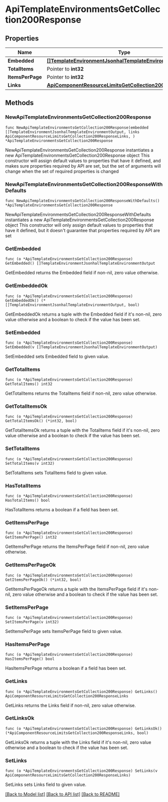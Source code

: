 # ApiTemplateEnvironmentsGetCollection200Response

## Properties

Name | Type | Description | Notes
------------ | ------------- | ------------- | -------------
**Embedded** | [**[]TemplateEnvironmentJsonhalTemplateEnvironmentOutput**](TemplateEnvironmentJsonhalTemplateEnvironmentOutput.md) |  | 
**TotalItems** | Pointer to **int32** |  | [optional] 
**ItemsPerPage** | Pointer to **int32** |  | [optional] 
**Links** | [**ApiComponentResourceLimitsGetCollection200ResponseLinks**](ApiComponentResourceLimitsGetCollection200ResponseLinks.md) |  | 

## Methods

### NewApiTemplateEnvironmentsGetCollection200Response

`func NewApiTemplateEnvironmentsGetCollection200Response(embedded []TemplateEnvironmentJsonhalTemplateEnvironmentOutput, links ApiComponentResourceLimitsGetCollection200ResponseLinks, ) *ApiTemplateEnvironmentsGetCollection200Response`

NewApiTemplateEnvironmentsGetCollection200Response instantiates a new ApiTemplateEnvironmentsGetCollection200Response object
This constructor will assign default values to properties that have it defined,
and makes sure properties required by API are set, but the set of arguments
will change when the set of required properties is changed

### NewApiTemplateEnvironmentsGetCollection200ResponseWithDefaults

`func NewApiTemplateEnvironmentsGetCollection200ResponseWithDefaults() *ApiTemplateEnvironmentsGetCollection200Response`

NewApiTemplateEnvironmentsGetCollection200ResponseWithDefaults instantiates a new ApiTemplateEnvironmentsGetCollection200Response object
This constructor will only assign default values to properties that have it defined,
but it doesn't guarantee that properties required by API are set

### GetEmbedded

`func (o *ApiTemplateEnvironmentsGetCollection200Response) GetEmbedded() []TemplateEnvironmentJsonhalTemplateEnvironmentOutput`

GetEmbedded returns the Embedded field if non-nil, zero value otherwise.

### GetEmbeddedOk

`func (o *ApiTemplateEnvironmentsGetCollection200Response) GetEmbeddedOk() (*[]TemplateEnvironmentJsonhalTemplateEnvironmentOutput, bool)`

GetEmbeddedOk returns a tuple with the Embedded field if it's non-nil, zero value otherwise
and a boolean to check if the value has been set.

### SetEmbedded

`func (o *ApiTemplateEnvironmentsGetCollection200Response) SetEmbedded(v []TemplateEnvironmentJsonhalTemplateEnvironmentOutput)`

SetEmbedded sets Embedded field to given value.


### GetTotalItems

`func (o *ApiTemplateEnvironmentsGetCollection200Response) GetTotalItems() int32`

GetTotalItems returns the TotalItems field if non-nil, zero value otherwise.

### GetTotalItemsOk

`func (o *ApiTemplateEnvironmentsGetCollection200Response) GetTotalItemsOk() (*int32, bool)`

GetTotalItemsOk returns a tuple with the TotalItems field if it's non-nil, zero value otherwise
and a boolean to check if the value has been set.

### SetTotalItems

`func (o *ApiTemplateEnvironmentsGetCollection200Response) SetTotalItems(v int32)`

SetTotalItems sets TotalItems field to given value.

### HasTotalItems

`func (o *ApiTemplateEnvironmentsGetCollection200Response) HasTotalItems() bool`

HasTotalItems returns a boolean if a field has been set.

### GetItemsPerPage

`func (o *ApiTemplateEnvironmentsGetCollection200Response) GetItemsPerPage() int32`

GetItemsPerPage returns the ItemsPerPage field if non-nil, zero value otherwise.

### GetItemsPerPageOk

`func (o *ApiTemplateEnvironmentsGetCollection200Response) GetItemsPerPageOk() (*int32, bool)`

GetItemsPerPageOk returns a tuple with the ItemsPerPage field if it's non-nil, zero value otherwise
and a boolean to check if the value has been set.

### SetItemsPerPage

`func (o *ApiTemplateEnvironmentsGetCollection200Response) SetItemsPerPage(v int32)`

SetItemsPerPage sets ItemsPerPage field to given value.

### HasItemsPerPage

`func (o *ApiTemplateEnvironmentsGetCollection200Response) HasItemsPerPage() bool`

HasItemsPerPage returns a boolean if a field has been set.

### GetLinks

`func (o *ApiTemplateEnvironmentsGetCollection200Response) GetLinks() ApiComponentResourceLimitsGetCollection200ResponseLinks`

GetLinks returns the Links field if non-nil, zero value otherwise.

### GetLinksOk

`func (o *ApiTemplateEnvironmentsGetCollection200Response) GetLinksOk() (*ApiComponentResourceLimitsGetCollection200ResponseLinks, bool)`

GetLinksOk returns a tuple with the Links field if it's non-nil, zero value otherwise
and a boolean to check if the value has been set.

### SetLinks

`func (o *ApiTemplateEnvironmentsGetCollection200Response) SetLinks(v ApiComponentResourceLimitsGetCollection200ResponseLinks)`

SetLinks sets Links field to given value.



[[Back to Model list]](../README.md#documentation-for-models) [[Back to API list]](../README.md#documentation-for-api-endpoints) [[Back to README]](../README.md)


